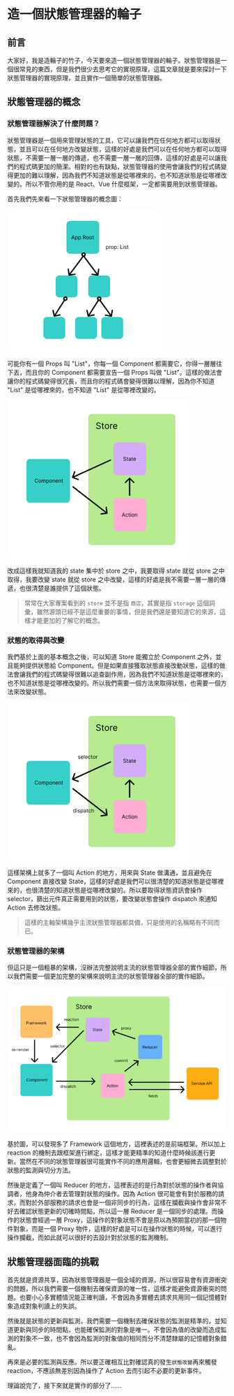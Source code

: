 # 造一個狀態管理器的輪子

## 前言

大家好，我是造輪子的竹子，今天要來造一個狀態管理器的輪子。狀態管理器是一個很常見的東西，但是我們很少去思考它的實現原理，這篇文章就是要來探討一下狀態管理器的實現原理，並且實作一個簡單的狀態管理器。

## 狀態管理器的概念

### 狀態管理器解決了什麼問題？

狀態管理器是一個用來管理狀態的工具，它可以讓我們在任何地方都可以取得狀態，並且可以在任何地方改變狀態，這樣的好處是我們可以在任何地方都可以取得狀態，不需要一層一層的傳遞，也不需要一層一層的回傳，這樣的好處是可以讓我們的程式碼更加的簡潔。相對的也有缺點，狀態管理器的使用會讓我們的程式碼變得更加的難以理解，因為我們不知道狀態是從哪裡來的，也不知道狀態是從哪裡改變的。所以不管你用的是 React、Vue 什麼框架，一定都需要用到狀態管理器。

首先我們先來看一下狀態管理器的概念圖：

![image](./images//State-Manager-for-prop.png)

可能你有一個 Props 叫 "List"，你每一個 Component 都需要它，你得一層層往下丟，而且你的 Component 都需要宣告一個 Props 叫做 "List"。這樣的做法會讓你的程式碼變得很冗長，而且你的程式碼會變得很難以理解，因為你不知道 "List" 是從哪裡來的，也不知道 "List" 是從哪裡改變的。

![image](./images/State-Manager-for-state.png)

改成這樣我就知道我的 state 集中於 store 之中，我要取得 state 就從 store 之中取得，我要改變 state 就從 store 之中改變，這樣的好處是我不需要一層一層的傳遞，也很清楚是誰提供了這個狀態。

> 常常在大家專案看到的 `store` 並不是指 `商店`，其實是指 `storage` 這個詞彙，雖然源頭已經不是這麼重要的事情，但是我們還是要知道它的來源，這樣才能更加的了解它的概念。

### 狀態的取得與改變

我們基於上面的基本概念之後，可以知道 Store 能獨立於 Component 之外，並且能夠提供狀態給 Component。但是如果直接獲取狀態直接改動狀態，這樣的做法會讓我們的程式碼變得很難以追查副作用，因為我們不知道狀態是從哪裡來的，也不知道狀態是從哪裡改變的。所以我們需要一個方法來取得狀態，也需要一個方法來改變狀態。

![image](./images//State-Manager-data-flow-v1.png)

這樣架構上就多了一個叫 Action 的地方，用來與 State 做溝通，並且避免在 Component 直接改變 State，這樣的好處是我們可以很清楚的知道狀態是從哪裡來的，也很清楚的知道狀態是從哪裡改變的。所以要取得狀態資訊會操作 selector，篩出元件真正需要用到的狀態，要改變狀態會操作 dispatch 來通知 Action 去修改狀態。

> 這樣的主軸架構幾乎主流狀態管理器都具備，只是使用的名稱略有不同而已。

### 狀態管理器的架構

但這只是一個粗暴的架構，沒辦法完整說明主流的狀態管理器全部的實作細節，所以我們需要一個更加完整的架構來說明主流的狀態管理器全部的實作細節。

![image](./images//State-Manager-data-flow-v2.png)

基於圖，可以發現多了 Framework 這個地方，這裡表述的是前端框架。所以加上 reaction 的機制去跟框架進行綁定，這樣才能更精準的知道什麼時候該進行更新。當然在不同的狀態管理器很可能實作不同的應用邏輯，也會更細微去調整對於狀態的監測與切分方法。

然後是定義了一個叫 Reducer 的地方，這裡表述的是行為對於狀態的操作者與協調者，他身為仲介者去管理對狀態的操作。因為 Action 很可能會有對於服務的請求，而對於外部服務的請求也會是一個非同步的行為，這樣在攔截與操作會非常不好去確認狀態更新的切確時間點，所以這一層 Reducer 是一個同步的處理。而操作的狀態會經過一層 Proxy，這操作的對象狀態不會是原以為預期當初的那一個物件對象，而是一個 Proxy 物件，這樣的好處是可以在操作狀態的時候，可以進行操作攔截，而如此就可以很好的去設計對於狀態的監測機制。

## 狀態管理器面臨的挑戰

首先就是資源共享，因為狀態管理器是一個全域的資源，所以很容易會有資源衝突的問題，所以我們需要一個機制去確保資源的唯一性，這樣才能避免資源衝突的問題。也要小心多實體情況能正確判讀，不會因為多實體去請求共用同一個記憶體對象造成對象判讀上的失誤。

然後就是狀態的更新與監測，我們需要一個機制去確保狀態的監測是精準的，並知道更新與同步的時間點，也能確保監測的對象是唯一。不會因為值的改變而造成監測的對象不一致，也不會因為監測的對象值的相同而分不清楚隸屬的記憶體對象錯亂。

再來是必要的監測與反應。所以要正確相互比對確認真的發生`狀態改變`再來觸發 reaction，不應該無差別因為操作了 Action 去而引起不必要的更新事件。

理論說完了，接下來就是實作的部分了......